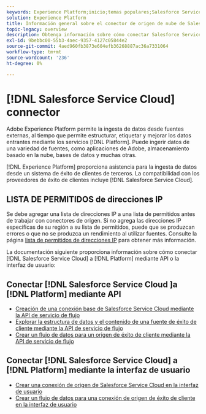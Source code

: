 ```yaml
---
keywords: Experience Platform;inicio;temas populares;Salesforce Service Cloud;nube de servicio de salesforce
solution: Experience Platform
title: Información general sobre el conector de origen de nube de Salesforce Service
topic-legacy: overview
description: Obtenga información sobre cómo conectar Salesforce Service Cloud a Adobe Experience Platform mediante API o la interfaz de usuario.
exl-id: 9bebbc00-55b3-4aec-9357-4127c05844e2
source-git-commit: 4aed960fb3873e604efb36268887ac36a7331064
workflow-type: tm+mt
source-wordcount: '236'
ht-degree: 0%

---
```


# [!DNL Salesforce Service Cloud] connector

Adobe Experience Platform permite la ingesta de datos desde fuentes externas, al tiempo que permite estructurar, etiquetar y mejorar los datos entrantes mediante los servicios [!DNL Platform]. Puede ingerir datos de una variedad de fuentes, como aplicaciones de Adobe, almacenamiento basado en la nube, bases de datos y muchas otras.

[!DNL Experience Platform] proporciona asistencia para la ingesta de datos desde un sistema de éxito de clientes de terceros. La compatibilidad con los proveedores de éxito de clientes incluye [!DNL Salesforce Service Cloud].

## LISTA DE PERMITIDOS de direcciones IP

Se debe agregar una lista de direcciones IP a una lista de permitidos antes de trabajar con conectores de origen. Si no agrega las direcciones IP específicas de su región a su lista de permitidos, puede que se produzcan errores o que no se produzca un rendimiento al utilizar fuentes. Consulte la página [lista de permitidos de direcciones IP](../../ip-address-allow-list.md) para obtener más información.

La documentación siguiente proporciona información sobre cómo conectar [!DNL Salesforce Service Cloud] a [!DNL Platform] mediante API o la interfaz de usuario:

## Conectar [!DNL Salesforce Service Cloud ]a [!DNL Platform] mediante API

- [Creación de una conexión base de Salesforce Service Cloud mediante la API de servicio de flujo](../../tutorials/api/create/customer-success/salesforce-service-cloud.md)
- [Explorar la estructura de datos y el contenido de una fuente de éxito de cliente mediante la API de servicio de flujo](../../tutorials/api/explore/customer-success.md)
- [Crear un flujo de datos para un origen de éxito de cliente mediante la API de servicio de flujo](../../tutorials/api/collect/customer-success.md)

## Conectar [!DNL Salesforce Service Cloud] a [!DNL Platform] mediante la interfaz de usuario

- [Crear una conexión de origen de Salesforce Service Cloud en la interfaz de usuario](../../tutorials/ui/create/customer-success/salesforce-service-cloud.md)
- [Crear un flujo de datos para una conexión de origen de éxito de cliente en la interfaz de usuario](../../tutorials/ui/dataflow/customer-success.md)
